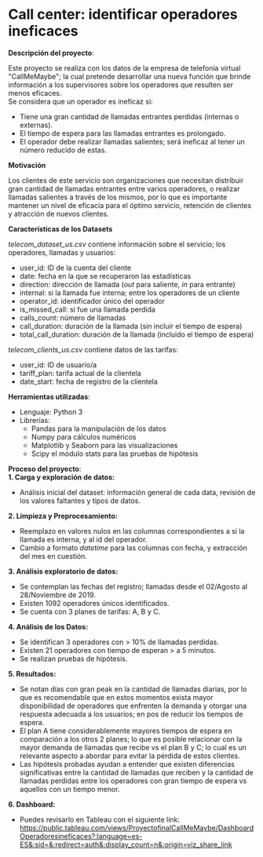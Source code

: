 # Call center: identificar operadores ineficaces  

**Descripción del proyecto**:  

Este proyecto se realiza con los datos de la empresa de telefonía virtual "CallMeMaybe"; la cual pretende desarrollar una nueva función que brinde información a los supervisores sobre los operadores que resulten ser menos eficaces.  
Se considera que un operador es ineficaz si:

- Tiene una gran cantidad de llamadas entrantes perdidas (internas o externas).
- El tiempo de espera para las llamadas entrantes es prolongado.
- El operador debe realizar llamadas salientes; será ineficaz al tener un número reducido de estas.

**Motivación**  

Los clientes de este servicio son organizaciones que necesitan distribuir gran cantidad de llamadas entrantes entre varios operadores, o realizar llamadas salientes a través de los mismos, por lo que es importante mantener un nivel de eficacia para el óptimo servicio, retención de clientes y atracción de nuevos clientes.  

**Características de los Datasets**  

*telecom_dataset_us.csv* contiene información sobre el servicio; los operadores, llamadas y usuarios:

- user_id: ID de la cuenta del cliente
- date: fecha en la que se recuperaron las estadísticas
- direction: dirección de llamada (*out* para saliente, *in* para entrante)
- internal: si la llamada fue interna; entre los operadores de un cliente
- operator_id: identificador único del operador
- is_missed_call: si fue una llamada perdida
- calls_count: número de llamadas
- call_duration: duración de la llamada (sin incluir el tiempo de espera)
- total_call_duration: duración de la llamada (incluido el tiempo de espera)

*telecom_clients_us.csv* contiene datos de las tarifas:  

- user_id: ID de usuario/a
- tariff_plan: tarifa actual de la clientela
- date_start: fecha de registro de la clientela

**Herramientas utilizadas**:  
- Lenguaje: Python 3
- Librerías:
    - Pandas para la manipulación de los datos
    - Numpy para cálculos numéricos
    - Matplotlib y Seaborn para las visualizaciones
    - Scipy el módulo stats para las pruebas de hipótesis
 
**Proceso del proyecto**:  
**1. Carga y exploración de datos:**  
- Análisis inicial del dataset: información general de cada data, revisión de los valores faltantes y tipos de datos.

**2. Limpieza y Preprocesamiento:**  
- Reemplazo en valores nulos en las columnas correspondientes a si la llamada es interna, y al id del operador.
- Cambio a formato *datetime* para las columnas con fecha, y extracción del mes en cuestión.

**3. Análisis exploratorio de datos:**  
- Se contemplan las fechas del registro; llamadas desde el 02/Agosto al 28/Noviembre de 2019.
- Existen 1092 operadores únicos identificados.
- Se cuenta con 3 planes de tarifas: A, B y C.

**4. Análisis de los Datos:**  
- Se identifican 3 operadores con > 10% de llamadas perdidas.
- Existen 21 operadores con tiempo de esperan > a 5 minutos.
- Se realizan pruebas de hipótesis.  

**5. Resultados:**  
- Se notan días con gran peak en la cantidad de llamadas diarias, por lo que es recomendable que en estos momentos exista mayor disponibilidad de operadores que enfrenten la demanda y otorgar una respuesta adecuada a los usuarios; en pos de reducir los tiempos de espera.
- El plan A tiene considerablemente mayores tiempos de espera en comparación a los otros 2 planes; lo que es posible relacionar con la mayor demanda de llamadas que recibe vs el plan B y C; lo cual es un relevante aspecto a abordar para evitar la pérdida de estos clientes.
- Las hipótesis probadas ayudan a entender que existen diferencias significativas entre la cantidad de llamadas que reciben y la cantidad de llamadas perdidas entre los operadores con gran tiempo de espera vs aquellos con un tiempo menor. 

**6. Dashboard:**
- Puedes revisarlo en Tableau con el siguiente link: https://public.tableau.com/views/ProyectofinalCallMeMaybe/DashboardOperadoresineficaces?:language=es-ES&:sid=&:redirect=auth&:display_count=n&:origin=viz_share_link
